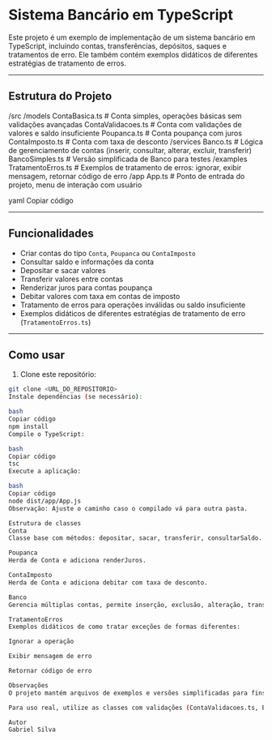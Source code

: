 # Sistema Bancário em TypeScript

Este projeto é um exemplo de implementação de um sistema bancário em TypeScript, incluindo contas, transferências, depósitos, saques e tratamentos de erro. Ele também contém exemplos didáticos de diferentes estratégias de tratamento de erros.

---

## Estrutura do Projeto

/src
/models
ContaBasica.ts # Conta simples, operações básicas sem validações avançadas
ContaValidacoes.ts # Conta com validações de valores e saldo insuficiente
Poupanca.ts # Conta poupança com juros
ContaImposto.ts # Conta com taxa de desconto
/services
Banco.ts # Lógica de gerenciamento de contas (inserir, consultar, alterar, excluir, transferir)
BancoSimples.ts # Versão simplificada de Banco para testes
/examples
TratamentoErros.ts # Exemplos de tratamento de erros: ignorar, exibir mensagem, retornar código de erro
/app
App.ts # Ponto de entrada do projeto, menu de interação com usuário

yaml
Copiar código

---

## Funcionalidades

- Criar contas do tipo `Conta`, `Poupanca` ou `ContaImposto`
- Consultar saldo e informações da conta
- Depositar e sacar valores
- Transferir valores entre contas
- Renderizar juros para contas poupança
- Debitar valores com taxa em contas de imposto
- Tratamento de erros para operações inválidas ou saldo insuficiente
- Exemplos didáticos de diferentes estratégias de tratamento de erro (`TratamentoErros.ts`)

---

## Como usar

1. Clone este repositório:

```bash
git clone <URL_DO_REPOSITORIO>
Instale dependências (se necessário):

bash
Copiar código
npm install
Compile o TypeScript:

bash
Copiar código
tsc
Execute a aplicação:

bash
Copiar código
node dist/app/App.js
Observação: Ajuste o caminho caso o compilado vá para outra pasta.

Estrutura de classes
Conta
Classe base com métodos: depositar, sacar, transferir, consultarSaldo.

Poupanca
Herda de Conta e adiciona renderJuros.

ContaImposto
Herda de Conta e adiciona debitar com taxa de desconto.

Banco
Gerencia múltiplas contas, permite inserção, exclusão, alteração, transferências e cálculos de saldo total e média.

TratamentoErros
Exemplos didáticos de como tratar exceções de formas diferentes:

Ignorar a operação

Exibir mensagem de erro

Retornar código de erro

Observações
O projeto mantém arquivos de exemplos e versões simplificadas para fins didáticos.

Para uso real, utilize as classes com validações (ContaValidacoes.ts, Banco.ts).

Autor
Gabriel Silva
